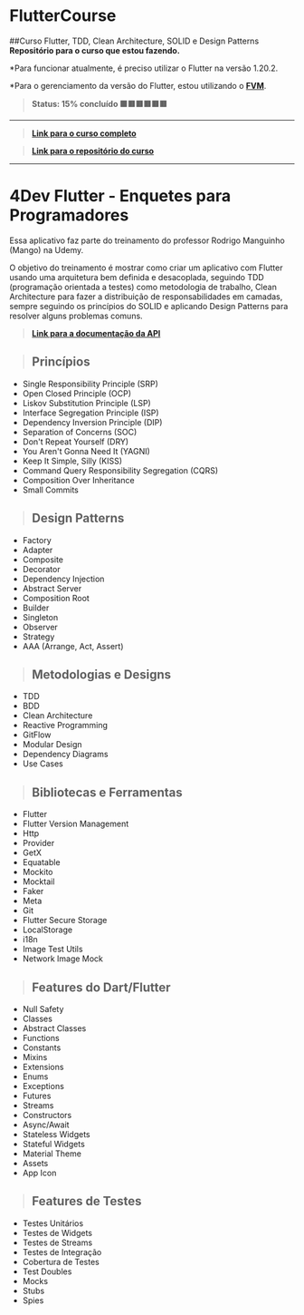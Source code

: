 
# FlutterCourse
##Curso Flutter, TDD, Clean Architecture, SOLID e Design Patterns
**Repositório para o curso que estou fazendo.**

*Para funcionar atualmente, é preciso utilizar o Flutter na versão 1.20.2.

*Para o gerenciamento da versão do Flutter, estou utilizando o [**FVM**](https://fvm.app/).

> <b>Status: 15% concluído 🟩🟥🟥🟥🟥🟥 </b>

---

> [**Link para o curso completo**](https://www.udemy.com/share/103pMa3@B23r4t8T8GuYHRA9mYA5Lew2SUqkDNJ9s4AvP7a836xu9TXDpvHcFobOblK5i4tT/)


> [**Link para o repositório do curso**](https://github.com/rmanguinho/clean-flutter-app)

---

# **4Dev Flutter - Enquetes para Programadores**

Essa aplicativo faz parte do treinamento do professor Rodrigo Manguinho (Mango) na Udemy.

O objetivo do treinamento é mostrar como criar um aplicativo com Flutter usando uma arquitetura bem definida e desacoplada, seguindo TDD (programação orientada a testes) como metodologia de trabalho, Clean Architecture para fazer a distribuição de responsabilidades em camadas, sempre seguindo os princípios do SOLID e aplicando Design Patterns para resolver alguns problemas comuns.

> [**Link para a documentação da API**](http://fordevs.herokuapp.com/api-docs)

> ## Princípios

* Single Responsibility Principle (SRP)
* Open Closed Principle (OCP)
* Liskov Substitution Principle (LSP)
* Interface Segregation Principle (ISP)
* Dependency Inversion Principle (DIP)
* Separation of Concerns (SOC)
* Don't Repeat Yourself (DRY)
* You Aren't Gonna Need It (YAGNI)
* Keep It Simple, Silly (KISS)
* Command Query Responsibility Segregation (CQRS)
* Composition Over Inheritance
* Small Commits

> ## Design Patterns

* Factory
* Adapter
* Composite
* Decorator
* Dependency Injection
* Abstract Server
* Composition Root
* Builder
* Singleton
* Observer
* Strategy
* AAA (Arrange, Act, Assert)

> ## Metodologias e Designs

* TDD
* BDD
* Clean Architecture
* Reactive Programming
* GitFlow
* Modular Design
* Dependency Diagrams
* Use Cases

> ## Bibliotecas e Ferramentas

* Flutter
* Flutter Version Management
* Http
* Provider
* GetX
* Equatable
* Mockito
* Mocktail
* Faker
* Meta
* Git
* Flutter Secure Storage
* LocalStorage
* i18n
* Image Test Utils
* Network Image Mock

> ## Features do Dart/Flutter
* Null Safety
* Classes
* Abstract Classes
* Functions
* Constants
* Mixins
* Extensions
* Enums
* Exceptions
* Futures
* Streams
* Constructors
* Async/Await
* Stateless Widgets
* Stateful Widgets
* Material Theme
* Assets
* App Icon

> ## Features de Testes

* Testes Unitários
* Testes de Widgets
* Testes de Streams
* Testes de Integração
* Cobertura de Testes
* Test Doubles
* Mocks
* Stubs
* Spies